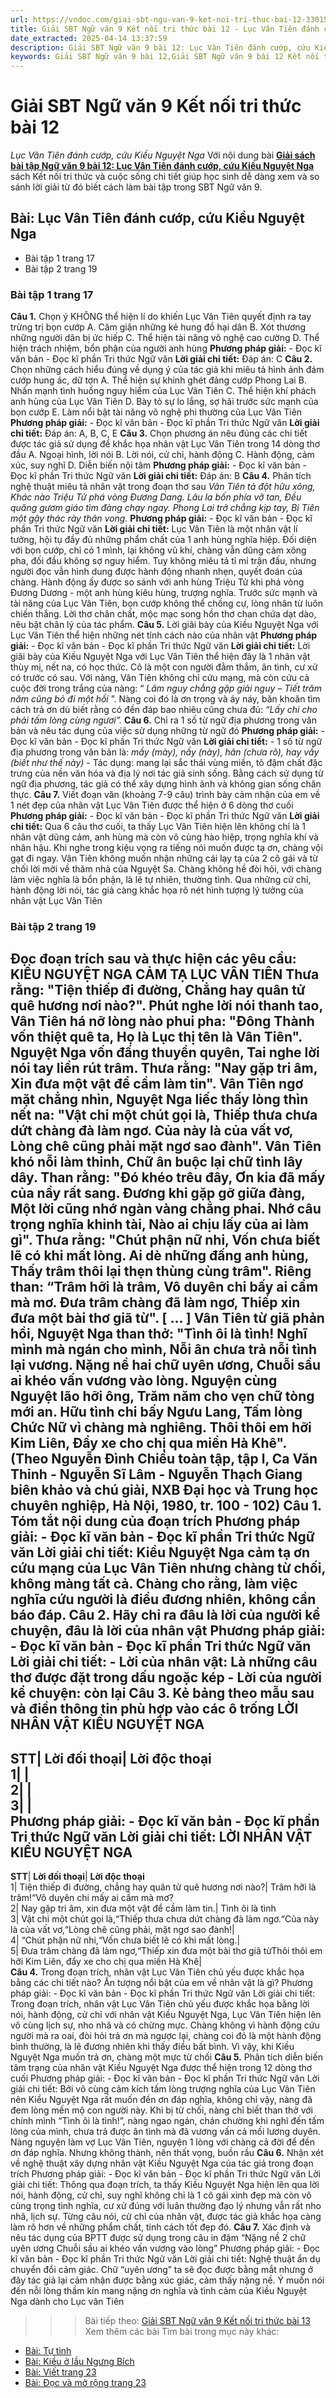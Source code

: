```yaml
---
url: https://vndoc.com/giai-sbt-ngu-van-9-ket-noi-tri-thuc-bai-12-330151
title: Giải SBT Ngữ văn 9 Kết nối tri thức bài 12 - Lục Vân Tiên đánh cướp, cứu Kiều Nguyệt Nga - VnDoc.com
date_extracted: 2025-04-14 13:37:59
description: Giải SBT Ngữ văn 9 bài 12: Lục Vân Tiên đánh cướp, cứu Kiều Nguyệt Nga sách Kết nối tri thức có đáp án chi tiết cho các bạn cùng tham khảo.
keywords: Giải SBT Ngữ văn 9 bài 12,Giải SBT Ngữ văn 9 bài 12 Kết nối tri thức,Giải sách bài tập Ngữ văn KNTT lớp 9,Ngữ văn lớp 9 Kết nối tri thức,giải bài tập ngữ văn lớp 9,bài Lục Vân Tiên đánh cướp cứu Kiều Nguyệt Nga,giải SBT ngữ văn 9 KNTT trang 17
---
```


# Giải SBT Ngữ văn 9 Kết nối tri thức bài 12
 _Lục Vân Tiên đánh cướp, cứu Kiều Nguyệt Nga_
Với nội dung bài [**Giải sách bài tập Ngữ văn 9 bài 12: Lục Vân Tiên đánh cướp, cứu Kiều Nguyệt Nga**](<https://vndoc.com/giai-sbt-ngu-van-9-ket-noi-tri-thuc-bai-12-330151>) sách Kết nối tri thức và cuộc sống chi tiết giúp học sinh dễ dàng xem và so sánh lời giải từ đó biết cách làm bài tập trong SBT Ngữ văn 9.
## **Bài: Lục Vân Tiên đánh cướp, cứu Kiều Nguyệt Nga**
  * Bài tập 1 trang 17 
  * Bài tập 2 trang 19 

### **Bài tập 1 trang 17**
**Câu 1.** Chọn ý KHÔNG thể hiện lí do khiến Lục Vân Tiên quyết định ra tay trừng trị bọn cướp
A. Căm giận những kẻ hung đồ hại dân
B. Xót thương những người dân bị ức hiếp
C. Thể hiện tài năng võ nghệ cao cường
D. Thể hiện trách nhiệm, bổn phận của người anh hùng
**Phương pháp giải:**
\- Đọc kĩ văn bản
\- Đọc kĩ phần Tri thức Ngữ văn
**Lời giải chi tiết:**
Đáp án: C
**Câu 2.** Chọn những cách hiểu đúng về dụng ý của tác giả khi miêu tả hình ảnh đám cướp hung ác, dữ tợn
A. Thể hiện sự khinh ghét đảng cướp Phong Lai
B. Nhấn mạnh tình huống nguy hiểm của Lục Vân Tiên
C. Thể hiện khí phách anh hùng của Lục Vân Tiên
D. Bày tỏ sự lo lắng, sợ hãi trước sức mạnh của bọn cướp
E. Làm nổi bật tài năng võ nghệ phi thường của Lục Vân Tiên
**Phương pháp giải:**
\- Đọc kĩ văn bản
\- Đọc kĩ phần Tri thức Ngữ văn
**Lời giải chi tiết:**
Đáp án: A, B, C, E
**Câu 3.** Chọn phương án nêu đúng các chi tiết được tác giả sử dụng để khắc họa nhân vật Lục Vân Tiên trong 14 dòng thơ đầu
A. Ngoại hình, lời nói
B. Lời nói, cử chỉ, hành động
C. Hành động, cảm xúc, suy nghĩ
D. Diễn biến nội tâm
**Phương pháp giải:**
\- Đọc kĩ văn bản
\- Đọc kĩ phần Tri thức Ngữ văn
**Lời giải chi tiết:**
Đáp án: B
**Câu 4.** Phân tích nghệ thuật miêu tả nhân vật trong đoạn thơ sau
 _Vân Tiên tả đột hữu xông,_
_Khác nào Triệu Tử phá vòng Đương Dang._
_Lâu la bốn phía vỡ tan,_
_Đều quăng gươm giáo tìm đàng chạy ngay._
_Phong Lai trở chẳng kịp tay,_
_Bị Tiên một gậy thác rày thân vong._
**Phương pháp giải:**
\- Đọc kĩ văn bản
\- Đọc kĩ phần Tri thức Ngữ văn
**Lời giải chi tiết:**
Lục Vân Tiên là một nhân vật lí tưởng, hội tụ đầy đủ những phẩm chất của 1 anh hùng nghĩa hiệp. Đối diện với bọn cướp, chỉ có 1 mình, lại không vũ khí, chàng vẫn dũng cảm xông pha, đối đầu không sợ nguy hiểm. Tuy không miêu tả tỉ mỉ trận đấu, nhưng người đọc vẫn hình dung được hành động nhanh nhẹn, quyết đoán của chàng. Hành động ấy được so sánh với anh hùng Triệu Tử khi phá vòng Đương Dương - một anh hùng kiêu hùng, trượng nghĩa. Trước sức mạnh và tài năng của Lục Vân Tiên, bọn cướp không thể chống cự, lòng nhân từ luôn chiến thắng. Lời thơ chân chất, mộc mạc song hồn thơ chan chứa dạt dào, nêu bật chân lý của tác phẩm.
**Câu 5.** Lời giãi bày của Kiều Nguyệt Nga với Lục Vân Tiên thể hiện những nét tính cách nào của nhân vật
**Phương pháp giải:**
\- Đọc kĩ văn bản
\- Đọc kĩ phần Tri thức Ngữ văn
**Lời giải chi tiết:**
Lời giãi bày của Kiều Nguyệt Nga với Lục Vân Tiên thể hiện đây là 1 nhân vật thùy mị, nết na, có học thức. Cô là một con người đằm thắm, ân tình, cư xử có trước có sau. Với nàng, Vân Tiên không chỉ cứu mạng, mà còn cứu cả cuộc đời trong trắng của nàng: “ _Lâm nguy chẳng gặp giải nguy – Tiết trăm năm cũng bỏ đi một hồi_ ”. Nàng coi đó là ơn trọng và áy náy, băn khoăn tìm cách trả ơn dù biết rằng có đền đáp bao nhiêu cũng chưa đủ: _“Lấy chi cho phải tấm lòng cùng ngươi”._
**Câu 6.** Chỉ ra 1 số từ ngữ địa phương trong văn bản và nêu tác dụng của việc sử dụng những từ ngữ đó
**Phương pháp giải:**
\- Đọc kĩ văn bản
\- Đọc kĩ phần Tri thức Ngữ văn
**Lời giải chi tiết:**
\- 1 số từ ngữ địa phương trong văn bản là: _mầy \(mày\), nầy \(này\), hãn \(chưa rõ\), hay vầy \(biết như thế này\)_
\- Tác dụng: mang lại sắc thái vùng miền, tô đậm chất đặc trưng của nền văn hóa và địa lý nơi tác giả sinh sống. Bằng cách sử dụng từ ngữ địa phương, tác giả có thể xây dựng hình ảnh và không gian sống chân thực.
**Câu 7.** Viết đoạn văn \(khoảng 7-9 câu\) trình bày cảm nhận của em về 1 nét đẹp của nhân vật Lục Vân Tiên được thể hiện ở 6 dòng thơ cuối
**Phương pháp giải:**
\- Đọc kĩ văn bản
\- Đọc kĩ phần Tri thức Ngữ văn
**Lời giải chi tiết:**
Qua 6 câu thơ cuối, ta thấy Lục Vân Tiên hiện lên không chỉ là 1 nhân vật dũng cảm, anh hùng mà còn vô cùng hào hiệp, trọng nghĩa khí và nhân hậu. Khi nghe trong kiệu vọng ra tiếng nói muốn được tạ ơn, chàng vội gạt đi ngay. Vân Tiên không muốn nhận những cái lạy tạ của 2 cô gái và từ chối lời mời về thăm nhà của Nguyệt Sa. Chàng không hề đòi hỏi, với chàng làm việc nghĩa là bổn phận, là lẽ tự nhiên, thường tình. Qua những cử chỉ, hành động lời nói, tác giả càng khắc họa rõ nét hình tượng lý tưởng của nhân vật Lục Vân Tiên
### Bài tập 2 trang 19
Đọc đoạn trích sau và thực hiện các yêu cầu:
**KIỀU NGUYỆT NGA CẢM TẠ LỤC VÂN TIÊN**
Thưa rằng: "Tiện thiếp đi đường,
Chẳng hay quân tử quê hương nơi nào?".
Phút nghe lời nói thanh tao,
Vân Tiên há nỡ lòng nào phui pha:
"Đông Thành vốn thiệt quê ta,
Họ là Lục thị tên là Vân Tiên".
Nguyệt Nga vốn đấng thuyền quyên,
Tai nghe lời nói tay liền rút trâm.
Thưa rằng: "Nay gặp tri âm,
Xin đưa một vật để cầm làm tin".
Vân Tiên ngơ mặt chẳng nhìn,
Nguyệt Nga liếc thấy lòng thìn nết na:
"Vật chi một chút gọi là,
Thiếp thưa chưa dứt chàng đà làm ngơ.
Của này là của vất vơ,
Lòng chê cũng phải mặt ngơ sao đành".
Vân Tiên khó nỗi làm thinh,
Chữ ân buộc lại chữ tình lây dây.
Than rằng: "Đó khéo trêu đây,
Ơn kia đã mấy của nầy rất sang.
Đương khi gặp gỡ giữa đàng,
Một lời cũng nhớ ngàn vàng chẳng phai.
Nhớ câu trọng nghĩa khinh tài,
Nào ai chịu lấy của ai làm gì".
Thưa rằng: "Chút phận nữ nhi,
Vốn chưa biết lẽ có khi mất lòng.
Ai dè những đấng anh hùng,
Thấy trâm thôi lại thẹn thùng cùng trâm".
Riêng than: “Trâm hỡi là trâm,
Vô duyên chi bấy ai cầm mà mơ.
Đưa trâm chàng đã làm ngơ,
Thiếp xin đưa một bài thơ giã từ".
\[ ... \]
Vân Tiên từ giã phản hồi,
Nguyệt Nga than thở: "Tình ôi là tình\!
Nghĩ mình mà ngán cho mình,
Nỗi ân chưa trả nỗi tình lại vương.
Nặng nề hai chữ uyên ương,
Chuỗi sầu ai khéo vấn vương vào lòng.
Nguyện cùng Nguyệt lão hỡi ông,
Trăm năm cho vẹn chữ tòng mới an.
Hữu tình chi bấy Ngưu Lang,
Tấm lòng Chức Nữ vì chàng mà nghiêng.
Thôi thôi em hỡi Kim Liên,
Đẩy xe cho chị qua miền Hà Khê".
\(Theo Nguyễn Đình Chiểu toàn tập, tập l, Ca Văn Thỉnh - Nguyễn Sĩ Lâm - Nguyễn Thạch Giang biên khảo và chú giải, NXB Đại học và Trung học chuyên nghiệp, Hà Nội, 1980, tr. 100 - 102\)
**Câu 1.** Tóm tắt nội dung của đoạn trích
Phương pháp giải:
\- Đọc kĩ văn bản
\- Đọc kĩ phần Tri thức Ngữ văn
Lời giải chi tiết:
Kiều Nguyệt Nga cảm tạ ơn cứu mạng của Lục Vân Tiên nhưng chàng từ chối, không màng tất cả. Chàng cho rằng, làm việc nghĩa cứu người là điều đương nhiên, không cần báo đáp.
**Câu 2.** Hãy chỉ ra đâu là lời của người kể chuyện, đâu là lời của nhân vật
Phương pháp giải:
\- Đọc kĩ văn bản
\- Đọc kĩ phần Tri thức Ngữ văn
Lời giải chi tiết:
\- Lời của nhân vật: Là những câu thơ được đặt trong dấu ngoặc kép
\- Lời của người kể chuyện: còn lại
**Câu 3.** Kẻ bảng theo mẫu sau và điền thông tin phù hợp vào các ô trống
**LỜI NHÂN VẬT KIỀU NGUYỆT NGA**  
---  
**STT**| **Lời đối thoại**| **Lời độc thoại**  
1| |   
2| |   
3| |   
Phương pháp giải:
\- Đọc kĩ văn bản
\- Đọc kĩ phần Tri thức Ngữ văn
Lời giải chi tiết:
**LỜI NHÂN VẬT KIỀU NGUYỆT NGA**  
---  
**STT**| **Lời đối thoại**| **Lời độc thoại**  
1| Tiện thiếp đi đường, chẳng hay quân tử quê hương nơi nào?| Trâm hỡi là trâm\!“Vô duyên chi mấy ai cầm mà mơ?  
2| Nay gặp tri âm, xin đưa một vật để cầm làm tin.| Tình ôi là tình  
3| Vật chi một chút gọi là,“Thiếp thưa chưa dứt chàng đà làm ngơ.“Của này là của vất vơ,“Lòng chê cũng phải, mặt ngơ sao đành\!|   
4| “Chút phận nữ nhi,“Vốn chưa biết lẽ có khi mất lòng.|   
5| Đưa trâm chàng đã làm ngơ,“Thiếp xin đưa một bài thơ giã từThôi thôi em hỡi Kim Liên, đẩy xe cho chị qua miền Hà Khê|   
**Câu 4.** Trong đoạn trích, nhân vật Lục Vân Tiên chủ yếu được khắc họa bằng các chi tiết nào? Ấn tượng nổi bật của em về nhân vật là gì?
Phương pháp giải:
\- Đọc kĩ văn bản
\- Đọc kĩ phần Tri thức Ngữ văn
Lời giải chi tiết:
Trong đoạn trích, nhân vật Lục Vân Tiên chủ yếu được khắc họa bằng lời nói, hành động, cử chỉ với nhân vật Kiều Nguyệt Nga, Lục Vân Tiên hiện lên vô cùng lịch sự, nho nhã và có chừng mực. Chàng không vì hành động cứu người mà ra oai, đòi hỏi trả ơn mà ngược lại, chàng coi đó là một hành động bình thường, là lẽ đương nhiên khi thấy điều bất bình. Vì vậy, khi Kiều Nguyệt Nga muốn trả ơn, chàng một mực từ chối
**Câu 5.** Phân tích diễn biến tâm trạng của nhân vật Kiều Nguyệt Nga được thể hiện trong 12 dòng thơ cuối
Phương pháp giải:
\- Đọc kĩ văn bản
\- Đọc kĩ phần Tri thức Ngữ văn
Lời giải chi tiết:
Bởi vô cùng cảm kích tấm lòng trượng nghĩa của Lục Vân Tiên nên Kiều Nguyệt Nga rất muốn đền ơn đáp nghĩa, không chỉ vậy, nàng đã đem lòng mến mộ con người này. Khi bị từ chối, nàng chỉ biết than thở với chính mình “Tình ôi là tình\!”, nàng ngao ngán, chán chường khi nghĩ đến tấm lòng của mình, chưa trả được ân tình mà đã vương vấn cả mối lương duyên. Nàng nguyện làm vợ Lục Vân Tiên, nguyện 1 lòng với chàng cả đời để đền ơn đáp nghĩa. Nhưng không thành, nên thất vọng, buồn rầu
**Câu 6.** Nhận xét về nghệ thuật xây dựng nhân vật Kiều Nguyệt Nga của tác giả trong đoạn trích
Phương pháp giải:
\- Đọc kĩ văn bản
\- Đọc kĩ phần Tri thức Ngữ văn
Lời giải chi tiết:
Thông qua đoạn trích, ta thấy Kiều Nguyệt Nga hiện lên qua lời nói, hành động, cử chỉ, suy nghĩ không chỉ là 1 cô gái xinh đẹp mà còn vô cùng trọng tình nghĩa, cư xử đúng với luân thường đạo lý nhưng vẫn rất nho nhã, lịch sự. Từng câu nói, cử chỉ của nhân vật, được tác giả khắc họa càng làm rõ hơn về những phẩm chất, tính cách tốt đẹp đó.
**Câu 7.** Xác định và nêu tác dụng của BPTT được sử dụng trong câu in đậm
“Nặng nề 2 chữ uyên ương
Chuỗi sầu ai khéo vấn vương vào lòng”
Phương pháp giải:
\- Đọc kĩ văn bản
\- Đọc kĩ phần Tri thức Ngữ văn
Lời giải chi tiết:
Nghệ thuật ẩn dụ chuyển đổi cảm giác. Chữ “uyên ương” ta sẽ đọc được bằng mắt nhưng ở đây tác giả lại cảm nhận được bằng xúc giác, cảm thấy nặng nề. Ý muốn nói đến nỗi lòng thầm kín mang nặng ơn nghĩa và tình cảm của Kiều Nguyệt Nga dành cho Lục vân Tiên
>>> Bài tiếp theo: [Giải SBT Ngữ văn 9 Kết nối tri thức bài 13](<https://vndoc.com/giai-sbt-ngu-van-9-ket-noi-tri-thuc-bai-13-330152>)
Xem thêm các bài Tìm bài trong mục này khác:
  * [Bài: Tự tình](</giai-sbt-ngu-van-9-ket-noi-tri-thuc-bai-13-330152>)
  * [Bài: Kiều ở lầu Ngưng Bích](</giai-sbt-ngu-van-9-ket-noi-tri-thuc-bai-14-330153>)
  * [Bài: Viết trang 23](</giai-sbt-ngu-van-9-ket-noi-tri-thuc-bai-15-330154>)
  * [Bài: Đọc và mở rộng trang 23](</giai-sbt-ngu-van-9-ket-noi-tri-thuc-bai-16-330156>)

